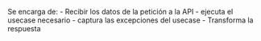 Se encarga de:
    - Recibir los datos de la petición a la API
    - ejecuta el usecase necesario
    - captura las excepciones del usecase
    - Transforma la respuesta